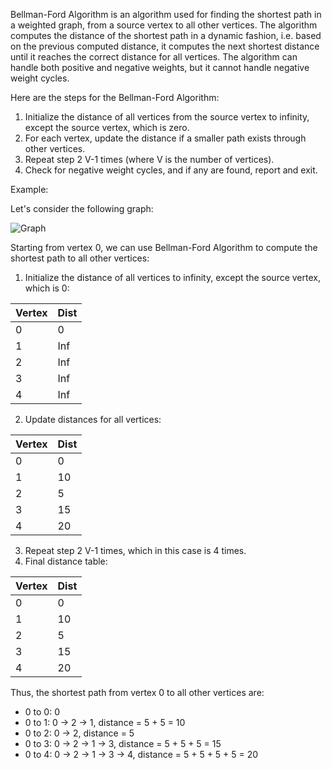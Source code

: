 

Bellman-Ford Algorithm is an algorithm used for finding the shortest path in a weighted graph, from a source vertex to all other vertices. The algorithm computes the distance of the shortest path in a dynamic fashion, i.e. based on the previous computed distance, it computes the next shortest distance until it reaches the correct distance for all vertices. The algorithm can handle both positive and negative weights, but it cannot handle negative weight cycles.

Here are the steps for the Bellman-Ford Algorithm:

1. Initialize the distance of all vertices from the source vertex to infinity, except the source vertex, which is zero.
2. For each vertex, update the distance if a smaller path exists through other vertices.
3. Repeat step 2 V-1 times (where V is the number of vertices).
4. Check for negative weight cycles, and if any are found, report and exit.

Example:

Let's consider the following graph:

![Graph](https://i.imgur.com/E7eCmJ1.jpg)

Starting from vertex 0, we can use Bellman-Ford Algorithm to compute the shortest path to all other vertices:

1. Initialize the distance of all vertices to infinity, except the source vertex, which is 0: 

| Vertex | Dist |
|--------|------|
|   0    |   0  |
|   1    |  Inf |
|   2    |  Inf |
|   3    |  Inf |
|   4    |  Inf |

2. Update distances for all vertices: 

| Vertex |      Dist     |
|--------|---------------|
|   0    |       0       |
|   1    |       10      |
|   2    |       5       |
|   3    |       15      |
|   4    |       20      |

3. Repeat step 2 V-1 times, which in this case is 4 times.
4. Final distance table: 

| Vertex |      Dist     |
|--------|---------------|
|   0    |       0       |
|   1    |       10      |
|   2    |       5       |
|   3    |       15      |
|   4    |       20      |

Thus, the shortest path from vertex 0 to all other vertices are:

- 0 to 0: 0
- 0 to 1: 0 -> 2 -> 1, distance = 5 + 5 = 10
- 0 to 2: 0 -> 2, distance = 5
- 0 to 3: 0 -> 2 -> 1 -> 3, distance = 5 + 5 + 5 = 15
- 0 to 4: 0 -> 2 -> 1 -> 3 -> 4, distance = 5 + 5 + 5 + 5 = 20
